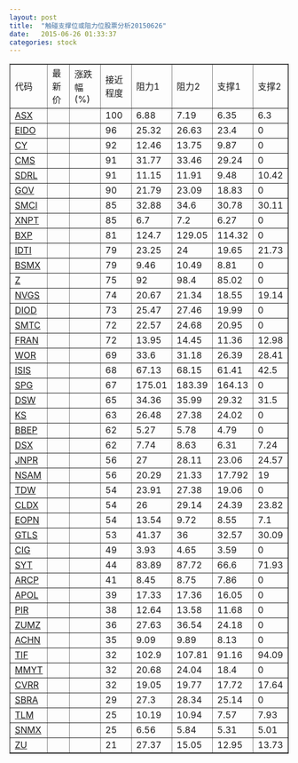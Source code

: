 ```yaml
---
layout: post
title:  "触碰支撑位或阻力位股票分析20150626"
date:   2015-06-26 01:33:37
categories: stock
---
```

<script type="text/javascript">
var stockList = []
stockList.push('gb_asx');
stockList.push('gb_eido');
stockList.push('gb_cy');
stockList.push('gb_cms');
stockList.push('gb_sdrl');
stockList.push('gb_gov');
stockList.push('gb_smci');
stockList.push('gb_xnpt');
stockList.push('gb_bxp');
stockList.push('gb_idti');
stockList.push('gb_bsmx');
stockList.push('gb_z');
stockList.push('gb_nvgs');
stockList.push('gb_diod');
stockList.push('gb_smtc');
stockList.push('gb_fran');
stockList.push('gb_wor');
stockList.push('gb_isis');
stockList.push('gb_spg');
stockList.push('gb_dsw');
stockList.push('gb_ks');
stockList.push('gb_bbep');
stockList.push('gb_dsx');
stockList.push('gb_jnpr');
stockList.push('gb_nsam');
stockList.push('gb_tdw');
stockList.push('gb_cldx');
stockList.push('gb_eopn');
stockList.push('gb_gtls');
stockList.push('gb_cig');
stockList.push('gb_syt');
stockList.push('gb_arcp');
stockList.push('gb_apol');
stockList.push('gb_pir');
stockList.push('gb_zumz');
stockList.push('gb_achn');
stockList.push('gb_tif');
stockList.push('gb_mmyt');
stockList.push('gb_cvrr');
stockList.push('gb_sbra');
stockList.push('gb_tlm');
stockList.push('gb_snmx');
stockList.push('gb_zu');
</script>
<table border="1">
 <tr>
 <td>代码</td>
 <td>最新价</td>
 <td>涨跌幅(%)</td>
 <td>接近程度</td>
 <td>阻力1</td>
 <td>阻力2</td>
 <td>支撑1</td>
 <td>支撑2</td>
</tr>
  <tr id="asx" class="red">
  <td><a href="http://stock.finance.sina.com.cn/usstock/quotes/ASX.html" target="_blank">ASX</a></td><td></td><td></td><td>100</td><td>6.88</td><td>7.19</td><td>6.35</td><td>6.3</td></tr>
  <tr id="eido" class="green">
  <td><a href="http://stock.finance.sina.com.cn/usstock/quotes/EIDO.html" target="_blank">EIDO</a></td><td></td><td></td><td>96</td><td>25.32</td><td>26.63</td><td>23.4</td><td>0</td></tr>
  <tr id="cy" class="red">
  <td><a href="http://stock.finance.sina.com.cn/usstock/quotes/CY.html" target="_blank">CY</a></td><td></td><td></td><td>92</td><td>12.46</td><td>13.75</td><td>9.87</td><td>0</td></tr>
  <tr id="cms" class="red">
  <td><a href="http://stock.finance.sina.com.cn/usstock/quotes/CMS.html" target="_blank">CMS</a></td><td></td><td></td><td>91</td><td>31.77</td><td>33.46</td><td>29.24</td><td>0</td></tr>
  <tr id="sdrl" class="green">
  <td><a href="http://stock.finance.sina.com.cn/usstock/quotes/SDRL.html" target="_blank">SDRL</a></td><td></td><td></td><td>91</td><td>11.15</td><td>11.91</td><td>9.48</td><td>10.42</td></tr>
  <tr id="gov" class="green">
  <td><a href="http://stock.finance.sina.com.cn/usstock/quotes/GOV.html" target="_blank">GOV</a></td><td></td><td></td><td>90</td><td>21.79</td><td>23.09</td><td>18.83</td><td>0</td></tr>
  <tr id="smci" class="red">
  <td><a href="http://stock.finance.sina.com.cn/usstock/quotes/SMCI.html" target="_blank">SMCI</a></td><td></td><td></td><td>85</td><td>32.88</td><td>34.6</td><td>30.78</td><td>30.11</td></tr>
  <tr id="xnpt" class="green">
  <td><a href="http://stock.finance.sina.com.cn/usstock/quotes/XNPT.html" target="_blank">XNPT</a></td><td></td><td></td><td>85</td><td>6.7</td><td>7.2</td><td>6.27</td><td>0</td></tr>
  <tr id="bxp" class="red">
  <td><a href="http://stock.finance.sina.com.cn/usstock/quotes/BXP.html" target="_blank">BXP</a></td><td></td><td></td><td>81</td><td>124.7</td><td>129.05</td><td>114.32</td><td>0</td></tr>
  <tr id="idti" class="red">
  <td><a href="http://stock.finance.sina.com.cn/usstock/quotes/IDTI.html" target="_blank">IDTI</a></td><td></td><td></td><td>79</td><td>23.25</td><td>24</td><td>19.65</td><td>21.73</td></tr>
  <tr id="bsmx" class="red">
  <td><a href="http://stock.finance.sina.com.cn/usstock/quotes/BSMX.html" target="_blank">BSMX</a></td><td></td><td></td><td>79</td><td>9.46</td><td>10.49</td><td>8.81</td><td>0</td></tr>
  <tr id="z" class="red">
  <td><a href="http://stock.finance.sina.com.cn/usstock/quotes/Z.html" target="_blank">Z</a></td><td></td><td></td><td>75</td><td>92</td><td>98.4</td><td>85.02</td><td>0</td></tr>
  <tr id="nvgs" class="green">
  <td><a href="http://stock.finance.sina.com.cn/usstock/quotes/NVGS.html" target="_blank">NVGS</a></td><td></td><td></td><td>74</td><td>20.67</td><td>21.34</td><td>18.55</td><td>19.14</td></tr>
  <tr id="diod" class="red">
  <td><a href="http://stock.finance.sina.com.cn/usstock/quotes/DIOD.html" target="_blank">DIOD</a></td><td></td><td></td><td>73</td><td>25.47</td><td>27.46</td><td>19.99</td><td>0</td></tr>
  <tr id="smtc" class="green">
  <td><a href="http://stock.finance.sina.com.cn/usstock/quotes/SMTC.html" target="_blank">SMTC</a></td><td></td><td></td><td>72</td><td>22.57</td><td>24.68</td><td>20.95</td><td>0</td></tr>
  <tr id="fran" class="red">
  <td><a href="http://stock.finance.sina.com.cn/usstock/quotes/FRAN.html" target="_blank">FRAN</a></td><td></td><td></td><td>72</td><td>13.95</td><td>14.45</td><td>11.36</td><td>12.98</td></tr>
  <tr id="wor" class="green">
  <td><a href="http://stock.finance.sina.com.cn/usstock/quotes/WOR.html" target="_blank">WOR</a></td><td></td><td></td><td>69</td><td>33.6</td><td>31.18</td><td>26.39</td><td>28.41</td></tr>
  <tr id="isis" class="green">
  <td><a href="http://stock.finance.sina.com.cn/usstock/quotes/ISIS.html" target="_blank">ISIS</a></td><td></td><td></td><td>68</td><td>67.13</td><td>68.15</td><td>61.41</td><td>42.5</td></tr>
  <tr id="spg" class="red">
  <td><a href="http://stock.finance.sina.com.cn/usstock/quotes/SPG.html" target="_blank">SPG</a></td><td></td><td></td><td>67</td><td>175.01</td><td>183.39</td><td>164.13</td><td>0</td></tr>
  <tr id="dsw" class="red">
  <td><a href="http://stock.finance.sina.com.cn/usstock/quotes/DSW.html" target="_blank">DSW</a></td><td></td><td></td><td>65</td><td>34.36</td><td>35.99</td><td>29.32</td><td>31.5</td></tr>
  <tr id="ks" class="green">
  <td><a href="http://stock.finance.sina.com.cn/usstock/quotes/KS.html" target="_blank">KS</a></td><td></td><td></td><td>63</td><td>26.48</td><td>27.38</td><td>24.02</td><td>0</td></tr>
  <tr id="bbep" class="red">
  <td><a href="http://stock.finance.sina.com.cn/usstock/quotes/BBEP.html" target="_blank">BBEP</a></td><td></td><td></td><td>62</td><td>5.27</td><td>5.78</td><td>4.79</td><td>0</td></tr>
  <tr id="dsx" class="red">
  <td><a href="http://stock.finance.sina.com.cn/usstock/quotes/DSX.html" target="_blank">DSX</a></td><td></td><td></td><td>62</td><td>7.74</td><td>8.63</td><td>6.31</td><td>7.24</td></tr>
  <tr id="jnpr" class="red">
  <td><a href="http://stock.finance.sina.com.cn/usstock/quotes/JNPR.html" target="_blank">JNPR</a></td><td></td><td></td><td>56</td><td>27</td><td>28.11</td><td>23.06</td><td>24.57</td></tr>
  <tr id="nsam" class="red">
  <td><a href="http://stock.finance.sina.com.cn/usstock/quotes/NSAM.html" target="_blank">NSAM</a></td><td></td><td></td><td>56</td><td>20.29</td><td>21.33</td><td>17.792</td><td>19</td></tr>
  <tr id="tdw" class="red">
  <td><a href="http://stock.finance.sina.com.cn/usstock/quotes/TDW.html" target="_blank">TDW</a></td><td></td><td></td><td>54</td><td>23.91</td><td>27.38</td><td>19.06</td><td>0</td></tr>
  <tr id="cldx" class="red">
  <td><a href="http://stock.finance.sina.com.cn/usstock/quotes/CLDX.html" target="_blank">CLDX</a></td><td></td><td></td><td>54</td><td>26</td><td>29.14</td><td>24.39</td><td>23.82</td></tr>
  <tr id="eopn" class="green">
  <td><a href="http://stock.finance.sina.com.cn/usstock/quotes/EOPN.html" target="_blank">EOPN</a></td><td></td><td></td><td>54</td><td>13.54</td><td>9.72</td><td>8.55</td><td>7.1</td></tr>
  <tr id="gtls" class="red">
  <td><a href="http://stock.finance.sina.com.cn/usstock/quotes/GTLS.html" target="_blank">GTLS</a></td><td></td><td></td><td>53</td><td>41.37</td><td>36</td><td>32.57</td><td>30.09</td></tr>
  <tr id="cig" class="red">
  <td><a href="http://stock.finance.sina.com.cn/usstock/quotes/CIG.html" target="_blank">CIG</a></td><td></td><td></td><td>49</td><td>3.93</td><td>4.65</td><td>3.59</td><td>0</td></tr>
  <tr id="syt" class="red">
  <td><a href="http://stock.finance.sina.com.cn/usstock/quotes/SYT.html" target="_blank">SYT</a></td><td></td><td></td><td>44</td><td>83.89</td><td>87.72</td><td>66.6</td><td>71.93</td></tr>
  <tr id="arcp" class="red">
  <td><a href="http://stock.finance.sina.com.cn/usstock/quotes/ARCP.html" target="_blank">ARCP</a></td><td></td><td></td><td>41</td><td>8.45</td><td>8.75</td><td>7.86</td><td>0</td></tr>
  <tr id="apol" class="green">
  <td><a href="http://stock.finance.sina.com.cn/usstock/quotes/APOL.html" target="_blank">APOL</a></td><td></td><td></td><td>39</td><td>17.33</td><td>17.36</td><td>16.05</td><td>0</td></tr>
  <tr id="pir" class="red">
  <td><a href="http://stock.finance.sina.com.cn/usstock/quotes/PIR.html" target="_blank">PIR</a></td><td></td><td></td><td>38</td><td>12.64</td><td>13.58</td><td>11.68</td><td>0</td></tr>
  <tr id="zumz" class="green">
  <td><a href="http://stock.finance.sina.com.cn/usstock/quotes/ZUMZ.html" target="_blank">ZUMZ</a></td><td></td><td></td><td>36</td><td>27.63</td><td>36.54</td><td>24.18</td><td>0</td></tr>
  <tr id="achn" class="red">
  <td><a href="http://stock.finance.sina.com.cn/usstock/quotes/ACHN.html" target="_blank">ACHN</a></td><td></td><td></td><td>35</td><td>9.09</td><td>9.89</td><td>8.13</td><td>0</td></tr>
  <tr id="tif" class="green">
  <td><a href="http://stock.finance.sina.com.cn/usstock/quotes/TIF.html" target="_blank">TIF</a></td><td></td><td></td><td>32</td><td>102.9</td><td>107.81</td><td>91.16</td><td>94.09</td></tr>
  <tr id="mmyt" class="red">
  <td><a href="http://stock.finance.sina.com.cn/usstock/quotes/MMYT.html" target="_blank">MMYT</a></td><td></td><td></td><td>32</td><td>20.68</td><td>24.04</td><td>18.4</td><td>0</td></tr>
  <tr id="cvrr" class="red">
  <td><a href="http://stock.finance.sina.com.cn/usstock/quotes/CVRR.html" target="_blank">CVRR</a></td><td></td><td></td><td>32</td><td>19.05</td><td>19.77</td><td>17.72</td><td>17.64</td></tr>
  <tr id="sbra" class="green">
  <td><a href="http://stock.finance.sina.com.cn/usstock/quotes/SBRA.html" target="_blank">SBRA</a></td><td></td><td></td><td>29</td><td>27.3</td><td>28.34</td><td>25.14</td><td>0</td></tr>
  <tr id="tlm" class="green">
  <td><a href="http://stock.finance.sina.com.cn/usstock/quotes/TLM.html" target="_blank">TLM</a></td><td></td><td></td><td>25</td><td>10.19</td><td>10.94</td><td>7.57</td><td>7.93</td></tr>
  <tr id="snmx" class="green">
  <td><a href="http://stock.finance.sina.com.cn/usstock/quotes/SNMX.html" target="_blank">SNMX</a></td><td></td><td></td><td>25</td><td>6.56</td><td>5.84</td><td>5.31</td><td>5.01</td></tr>
  <tr id="zu" class="green">
  <td><a href="http://stock.finance.sina.com.cn/usstock/quotes/ZU.html" target="_blank">ZU</a></td><td></td><td></td><td>21</td><td>27.37</td><td>15.05</td><td>12.95</td><td>13.73</td></tr>
</table>
